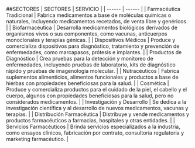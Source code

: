 ##SECTORES
| SECTORES | SERVICIO |
| ------ | ------ |
| Farmacéutica Tradicional | Fabrica medicamentos a base de moléculas químicas o naturales, incluyendo medicamentos recetados, de venta libre y genéricos. |
| Biofarmacéutica | Desarrolla medicamentos biológicos derivados de organismos vivos o sus componentes, como vacunas, anticuerpos monoclonales y terapias génicas. |
|  Dispositivos Médicos | Produce y comercializa dispositivos para diagnóstico, tratamiento y prevención de enfermedades, como marcapasos, prótesis e implantes. |
| Productos de Diagnóstico | Crea pruebas para la detección y monitoreo de enfermedades, incluyendo pruebas de laboratorio, kits de diagnóstico rápido y pruebas de imagenología molecular. |
| Nutracéuticos | Fabrica suplementos alimenticios, alimentos funcionales y productos a base de hierbas con propiedades beneficiosas para la salud. |
| Cosmética | Produce y comercializa productos para el cuidado de la piel, el cabello y el cuerpo, algunos con propiedades beneficiosas para la salud, pero no considerados medicamentos. |
| Investigación y Desarrollo  | Se dedica a la investigación científica y al desarrollo de nuevos medicamentos, vacunas y terapias. |
| Distribución Farmacéutica | Distribuye y vende medicamentos y productos farmacéuticos a farmacias, hospitales y otras entidades. |
| Servicios Farmacéuticos | Brinda servicios especializados a la industria, como ensayos clínicos, fabricación por contrato, consultoría regulatoria y marketing farmacéutico. |
